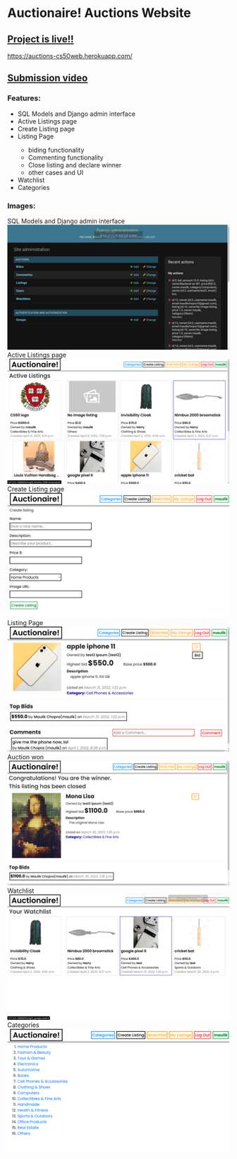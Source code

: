 # Auctionaire! Auctions Website

## <a href="https://auctions-cs50web.herokuapp.com/">Project is live!!</a>

https://auctions-cs50web.herokuapp.com/

## <a href="https://youtu.be/4vedORORFzE">Submission video</a>

### <b>Features:</b>

<p>
    <ul>
        <li>SQL Models and Django admin interface</li> 
        <li>Active Listings page</li> 
        <li>Create Listing page</li> 
        <li>Listing Page</li> 
            <ul>
                <li>biding functionality</li>
                <li>Commenting functionality</li>
                <li>Close listing and declare winner</li>
                <li>other cases and UI</li>
            </ul>
        <li>Watchlist</li>
        <li>Categories</li>
    </ul>
</p>

### <b>Images:</b>

SQL Models and Django admin interface
<img src="images/auctionaire1.png">
Active Listings page
<img src="images/auctionaire2.png">
Create Listing page
<img src="images/auctionaire3.png">
Listing Page
<img src="images/auctionaire4.png">
Auction won
<img src="images/auctionaire7.png">
Watchlist
<img src="images/auctionaire5.png">
Categories
<img src="images/auctionaire6.png">
